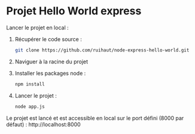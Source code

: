 # Projet Hello World express

Lancer le projet en local :

1. Récupérer le code source :

    ```bash
    git clone https://github.com/ruihaut/node-express-hello-world.git
    ```

2. Naviguer à la racine du projet
3. Installer les packages node :

    ```bash
    npm install
    ```

4. Lancer le projet :

    ```bash
    node app.js
    ```

Le projet est lancé et est accessible en local sur le port défini (8000 par défaut) : http://localhost:8000
